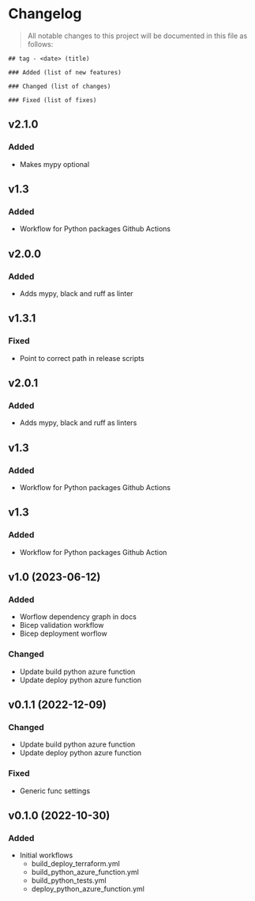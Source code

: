 # Changelog

> All notable changes to this project will be documented in this file as follows:

```text
## tag - <date> (title)

### Added (list of new features)

### Changed (list of changes)

### Fixed (list of fixes)
```

## v2.1.0

### Added

- Makes mypy optional

## v1.3

### Added

- Workflow for Python packages Github Actions

## v2.0.0

### Added

- Adds mypy, black and ruff as linter

## v1.3.1

### Fixed

- Point to correct path in release scripts

## v2.0.1

### Added

- Adds mypy, black and ruff as linters

## v1.3

### Added

- Workflow for Python packages Github Actions

## v1.3

### Added

- Workflow for Python packages Github Action

## v1.0 (2023-06-12)

### Added

- Worflow dependency graph in docs
- Bicep validation workflow
- Bicep deployment worflow

### Changed

- Update build python azure function
- Update deploy python azure function

## v0.1.1 (2022-12-09)

### Changed

- Update build python azure function
- Update deploy python azure function

### Fixed

- Generic func settings

## v0.1.0 (2022-10-30)

### Added

- Initial workflows
  - build_deploy_terraform.yml
  - build_python_azure_function.yml
  - build_python_tests.yml
  - deploy_python_azure_function.yml

